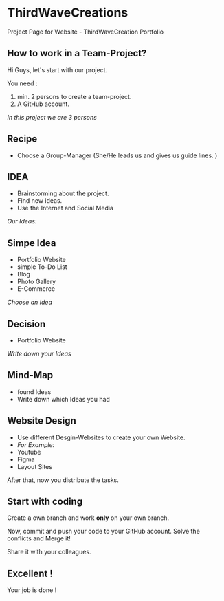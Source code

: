 # ThirdWaveCreations
Project Page for Website - ThirdWaveCreation Portfolio


## How to work in a Team-Project? ##

Hi Guys, let's start with our project.

You need :
1. min. 2 persons to create a team-project. 
2. A GitHub account.

_In this project we are 3 persons_ 

## Recipe ##

- Choose a Group-Manager (She/He leads us and gives us guide lines. )

## IDEA ##

- Brainstorming about the project.
- Find new ideas.
- Use the Internet and Social Media


_Our Ideas:_

## Simpe Idea ##

- Portfolio Website
- simple To-Do List
- Blog
- Photo Gallery
- E-Commerce

_Choose an Idea_

## Decision ##
- Portfolio Website 

_Write down your Ideas_

## Mind-Map ##
- found Ideas
- Write down which Ideas you had

## Website Design ##
- Use different Desgin-Websites to create your own Website. 
- _For Example:_ 
- Youtube
- Figma
- Layout Sites

After that, now you distribute the tasks.

## Start with coding ## 

Create a own branch and work **only** on your own branch.

Now, commit and push your code to your GitHub account. Solve the conflicts and Merge it!

Share it with your colleagues.

## Excellent ! ## 

Your job is done !
